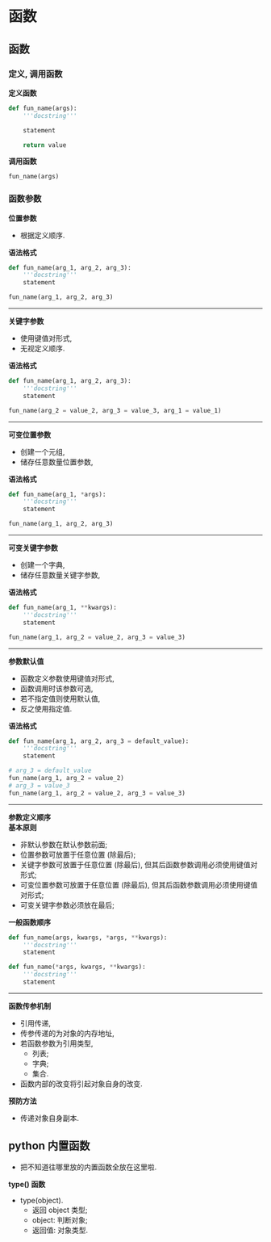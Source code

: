 # 函数

## 函数

### 定义, 调用函数

**定义函数**

```python
def fun_name(args):
    '''docstring'''

    statement

    return value
```

**调用函数**

```python
fun_name(args)
```

### 函数参数

**位置参数**

- 根据定义顺序.

**语法格式**

```python
def fun_name(arg_1, arg_2, arg_3):
    '''docstring'''
    statement

fun_name(arg_1, arg_2, arg_3)
```

---

**关键字参数**

- 使用键值对形式,
- 无视定义顺序.

**语法格式**

```python
def fun_name(arg_1, arg_2, arg_3):
    '''docstring'''
    statement

fun_name(arg_2 = value_2, arg_3 = value_3, arg_1 = value_1)
```

---

**可变位置参数**

- 创建一个元组,
- 储存任意数量位置参数,

**语法格式**

```python
def fun_name(arg_1, *args):
    '''docstring'''
    statement

fun_name(arg_1, arg_2, arg_3)
```

---

**可变关键字参数**

- 创建一个字典,
- 储存任意数量关键字参数,

**语法格式**

```python
def fun_name(arg_1, **kwargs):
    '''docstring'''
    statement

fun_name(arg_1, arg_2 = value_2, arg_3 = value_3)
```

---

**参数默认值**

- 函数定义参数使用键值对形式,
- 函数调用时该参数可选,
- 若不指定值则使用默认值,
- 反之使用指定值.

**语法格式**

```python
def fun_name(arg_1, arg_2, arg_3 = default_value):
    '''docstring'''
    statement

# arg_3 = default_value
fun_name(arg_1, arg_2 = value_2)
# arg_3 = value_3
fun_name(arg_1, arg_2 = value_2, arg_3 = value_3)
```

---

**参数定义顺序**  
**基本原则**

- 非默认参数在默认参数前面;
- 位置参数可放置于任意位置 (除最后);
- 关键字参数可放置于任意位置 (除最后), 但其后函数参数调用必须使用键值对形式;
- 可变位置参数可放置于任意位置 (除最后), 但其后函数参数调用必须使用键值对形式;
- 可变关键字参数必须放在最后;

**一般函数顺序**

```python
def fun_name(args, kwargs, *args, **kwargs):
    '''docstring'''
    statement

def fun_name(*args, kwargs, **kwargs):
    '''docstring'''
    statement
```

---

**函数传参机制**

- 引用传递,
- 传参传递的为对象的内存地址,
- 若函数参数为引用类型,
  - 列表;
  - 字典;
  - 集合.
- 函数内部的改变将引起对象自身的改变.

**预防方法**

- 传递对象自身副本.

## python 内置函数

- 把不知道往哪里放的内置函数全放在这里啦.

**type() 函数**

- type(object).
  - 返回 object 类型;
  - object: 判断对象;
  - 返回值: 对象类型.
